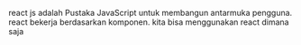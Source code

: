 react js adalah Pustaka JavaScript untuk membangun antarmuka pengguna. react bekerja berdasarkan komponen. kita bisa menggunakan react dimana saja 